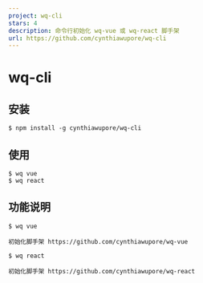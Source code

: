 ```yaml
---
project: wq-cli
stars: 4
description: 命令行初始化 wq-vue 或 wq-react 脚手架
url: https://github.com/cynthiawupore/wq-cli
---
```


wq-cli
======

安装
--

```
$ npm install -g cynthiawupore/wq-cli
```

使用
--

```
$ wq vue
$ wq react
```

功能说明
----

```
$ wq vue

初始化脚手架 https://github.com/cynthiawupore/wq-vue
```

```
$ wq react

初始化脚手架 https://github.com/cynthiawupore/wq-react
```
